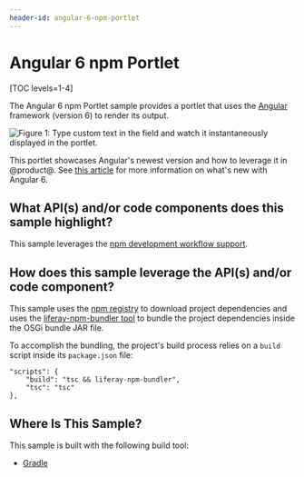 ```yaml
---
header-id: angular-6-npm-portlet
---
```


# Angular 6 npm Portlet

[TOC levels=1-4]

The Angular 6 npm Portlet sample provides a portlet that uses the
[Angular](https://angular.io/) framework (version 6) to render its output.

![Figure 1: Type custom text in the field and watch it instantaneously displayed in the portlet.](../../../../images/angular-6-npm-sample.png)

This portlet showcases Angular's newest version and how to leverage it in
@product@. See
[this article](https://blog.angular.io/version-6-of-angular-now-available-cc56b0efa7a4)
for more information on what's new with Angular 6.

## What API(s) and/or code components does this sample highlight?

This sample leverages the
[npm development workflow support](/docs/7-0/tutorials/-/knowledge_base/t/using-npm-in-your-portlets).

## How does this sample leverage the API(s) and/or code component?

This sample uses the [npm registry](https://www.npmjs.com/) to download project
dependencies and uses the
[liferay-npm-bundler tool](https://github.com/liferay/liferay-npm-build-tools/tree/master/packages/liferay-npm-bundler)
to bundle the project dependencies inside the OSGi bundle JAR file.

To accomplish the bundling, the project's build process relies on a `build`
script inside its `package.json` file:

    "scripts": {
        "build": "tsc && liferay-npm-bundler",
        "tsc": "tsc"
    },

## Where Is This Sample?

This sample is built with the following build tool:

<!--
There are three different versions of this sample, each built with a different
build tool:

TODO: Replace above when tool is available for other build tools. -Cody
-->

- [Gradle](https://github.com/liferay/liferay-blade-samples/tree/7.1/gradle/apps/npm/angular-npm-portlet)